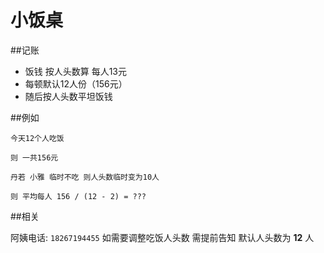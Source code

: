 小饭桌
=============




##记账

* 饭钱 按人头数算 每人13元
* 每顿默认12人份（156元）
* 随后按人头数平坦饭钱



##例如

```
今天12个人吃饭 

则 一共156元

丹若 小雅 临时不吃 则人头数临时变为10人

则 平均每人 156 / (12 - 2) = ???

```

##相关

阿姨电话: `18267194455` 如需要调整吃饭人头数 需提前告知 默认人头数为 **12** 人

